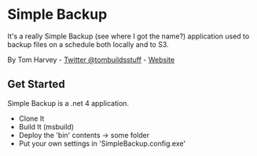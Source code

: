 Simple Backup
=============

It's a really Simple Backup (see where I got the name?) application used to backup files on a schedule both locally and to S3.

By Tom Harvey - [Twitter @tombuildsstuff](http://twitter.com/tombuildsstuff) - [Website](http://ibuildstuff.co.uk)


Get Started
-----------

Simple Backup is a .net 4 application.

*  Clone It
*  Build It (msbuild)
*  Deploy the 'bin' contents -> some folder
*  Put your own settings in 'SimpleBackup.config.exe'